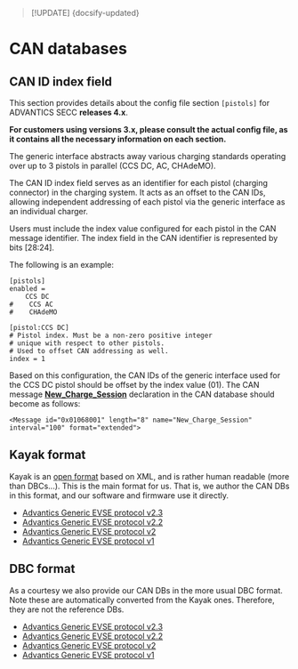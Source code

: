 > [!UPDATE] {docsify-updated}
# CAN databases

## CAN ID index field

This section provides details about the config file section `[pistols]` for ADVANTICS SECC **releases 4.x**.
&nbsp;

**For customers using versions 3.x, please consult the actual config file, as it contains all the necessary information on each section.**

The generic interface abstracts away various charging standards operating over up to 3 pistols in parallel (CCS DC, AC, CHAdeMO).

The CAN ID index field serves as an identifier for each pistol (charging connector) in the charging system. It acts as an offset to the CAN IDs, allowing independent addressing of each pistol via the generic interface as an individual charger. 

Users must include the index value configured for each pistol in the CAN message identifier. The index field in the CAN identifier is represented by bits [28:24].

The following is an example:

    [pistols]
    enabled =
        CCS DC
    #    CCS AC
    #    CHAdeMO

    [pistol:CCS DC]
    # Pistol index. Must be a non-zero positive integer
    # unique with respect to other pistols.
    # Used to offset CAN addressing as well.
    index = 1

Based on this configuration, the CAN IDs of the generic interface used for the CCS DC pistol should be offset by the index value (01). The CAN message [**New_Charge_Session**](charge-controllers/secc_generic/can.md#new_charge_session) declaration in the CAN database should become as follows:

    <Message id="0x01068001" length="8" name="New_Charge_Session" interval="100" format="extended">

## Kayak format

Kayak is an [open format](https://github.com/julietkilo/kcd) based on XML, and is rather human
readable (more than DBCs...). This is the main format for us. That is, we author the CAN DBs in this
format, and our software and firmware use it directly.

- [Advantics Generic EVSE protocol v2.3](charge-controllers/secc_generic/Advantics_Generic_EVSE_protocol_v2.3.kcd ':ignore')
- [Advantics Generic EVSE protocol v2.2](charge-controllers/secc_generic/Advantics_Generic_EVSE_protocol_v2.2.kcd ':ignore')
- [Advantics Generic EVSE protocol v2](charge-controllers/secc_generic/Advantics_Generic_EVSE_protocol_v2.kcd ':ignore')
- [Advantics Generic EVSE protocol v1](charge-controllers/secc_generic/Advantics_Generic_EVSE_protocol_v1.kcd ':ignore')

## DBC format

As a courtesy we also provide our CAN DBs in the more usual DBC format. Note these are automatically
converted from the Kayak ones. Therefore, they are not the reference DBs.

- [Advantics Generic EVSE protocol v2.3](charge-controllers/secc_generic/Advantics_Generic_EVSE_protocol_v2.3.dbc ':ignore')
- [Advantics Generic EVSE protocol v2.2](charge-controllers/secc_generic/Advantics_Generic_EVSE_protocol_v2.2.dbc ':ignore')
- [Advantics Generic EVSE protocol v2](charge-controllers/secc_generic/Advantics_Generic_EVSE_protocol_v2.dbc ':ignore')
- [Advantics Generic EVSE protocol v1](charge-controllers/secc_generic/Advantics_Generic_EVSE_protocol_v1.dbc ':ignore')
